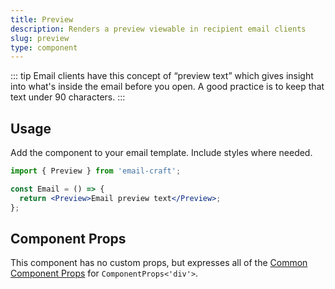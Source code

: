 ```yaml
---
title: Preview
description: Renders a preview viewable in recipient email clients
slug: preview
type: component
---
```


<!--@include: @/include/header.md-->

::: tip
Email clients have this concept of “preview text” which gives insight into
what's inside the email before you open. A good practice is to keep that text
under 90 characters.
:::

<!--@include: @/include/install.md-->

## Usage

Add the component to your email template. Include styles where needed.

```jsx
import { Preview } from 'email-craft';

const Email = () => {
  return <Preview>Email preview text</Preview>;
};
```

## Component Props

This component has no custom props, but expresses all of the [Common Component Props](https://react.dev/reference/react-dom/components/common) for `ComponentProps<'div'>`.
